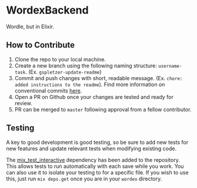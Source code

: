 # WordexBackend

Wordle, but in Elixir.

## How to Contribute

1. Clone the repo to your local machine.
2. Create a new branch using the following naming structure: `username-task`. (Ex. `gspletzer-update-readme`)
3. Commit and push changes with short, readable message. (Ex. `chore: added instructions to the readme`). Find more information on conventional commits [here](https://www.conventionalcommits.org/en/v1.0.0/).
4. Open a PR on Github once your changes are tested and ready for review.
5. PR can be merged to `master` following approval from a fellow contributor.

## Testing

A key to good development is good testing, so be sure to add new tests for new features and update relevant tests when modifying existing code.

The [mix_test_interactive](https://github.com/randycoulman/mix_test_interactive) dependency has been added to the repository. This allows tests to run automatically with each save while you work. You can also use it to isolate your testing to for a specific file. If you wish to use this, just run `mix deps.get` once you are in your `wordex` directory.
